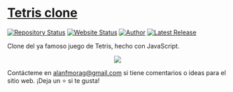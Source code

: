 # <a href="https://github.com/alanmgg/TetrisClone" target="_blank">Tetris clone</a>

[![Repository Status](https://img.shields.io/badge/Repository%20Status-Maintained-dark%20green.svg)](https://github.com/alanmgg/TetrisClone)
[![Website Status](https://img.shields.io/badge/Website%20Status-Online-green)](https://alanmgg.github.io/tetrisclone/)
[![Author](https://img.shields.io/badge/Author-Alan%20Francisco%20Mora-blue.svg)](https://github.com/alanmgg)
[![Latest Release](https://img.shields.io/badge/Latest%20Release-23%20March%202022-yellow.svg)](https://github.com/alanmgg/TetrisClone/commits/main)

<p align="justify">Clone del ya famoso juego de Tetris, hecho con JavaScript.</p>

<p align="center">
  <kbd>
    <img src="TetrisClone.gif"></img>
  </kbd>
</p>

Contácteme en alanfmorag@gmail.com si tiene comentarios o ideas para el sitio web. ¡Deja un ⭐ si te gusta!
